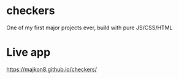 # checkers
One of my first major projects ever, build with pure JS/CSS/HTML
# Live app
https://majkon8.github.io/checkers/
